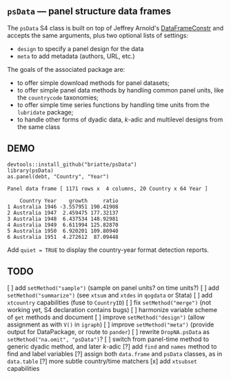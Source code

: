 ## `psData` — panel structure data frames

The `psData` S4 class is built on top of Jeffrey Arnold's [DataFrameConstr](https://github.com/jrnold/DataFrameConstr) and accepts the same arguments, plus two optional lists of settings:

* `design` to specify a panel design for the data
* `meta` to add metadata (authors, URL, etc.)

The goals of the associated package are:

* to offer simple download methods for panel datasets;
* to offer simple panel data methods by handling common panel units, like the `countrycode` taxonomies;
* to offer simple time series functions by handling time units from the `lubridate` package;
* to handle other forms of dyadic data, _k_-adic and multilevel designs from the same class

## DEMO

```{S}
devtools::install_github("briatte/psData")
library(psData)
as.panel(debt, "Country", "Year")
```
```
Panel data frame [ 1171 rows x  4 columns, 20 Country x 64 Year ]

    Country Year    growth     ratio
1 Australia 1946 -3.557951 190.41908
2 Australia 1947  2.459475 177.32137
3 Australia 1948  6.437534 148.92981
4 Australia 1949  6.611994 125.82870
5 Australia 1950  6.920201 109.80940
6 Australia 1951  4.272612  87.09448
```

Add `quiet = TRUE` to display the country-year format detection reports.

## TODO

[ ] add `setMethod("sample")` (sample on panel units? on time units?)
[ ] add `setMethod("summarize")` (see `xtsum` and `xtdes` in `qogdata` or Stata)
[ ] add `xtcountry` capabilities (fuse to `CountryID`)
[ ] fix `setMethod("merge")` (not working yet, S4 declaration contains bugs)
[ ] harmonize variable scheme of `get` methods and document
[ ] improve `setMethod("design")` (allow assignment as with `V()` in `igraph`)
[ ] improve `setMethod("meta")` (provide output for DataPackage, or route to `pander`)
[ ] rewrite `DropNA.psData` as `setMethod("na.omit", "psData")`?
[ ] switch from panel-time method to generic dyadic method, and later _k_-adic
[?] add `find` and `names` method to find and label variables
[?] assign both `data.frame` and `psData` classes, as in `data.table`
[?] more subtle country/time matchers
[x] add `xtsubset` capabilities
